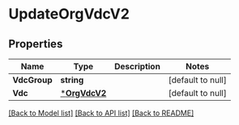 # UpdateOrgVdcV2

## Properties
Name | Type | Description | Notes
------------ | ------------- | ------------- | -------------
**VdcGroup** | **string** |  | [default to null]
**Vdc** | [***OrgVdcV2**](orgVdcV2.md) |  | [default to null]

[[Back to Model list]](../README.md#documentation-for-models) [[Back to API list]](../README.md#documentation-for-api-endpoints) [[Back to README]](../README.md)

